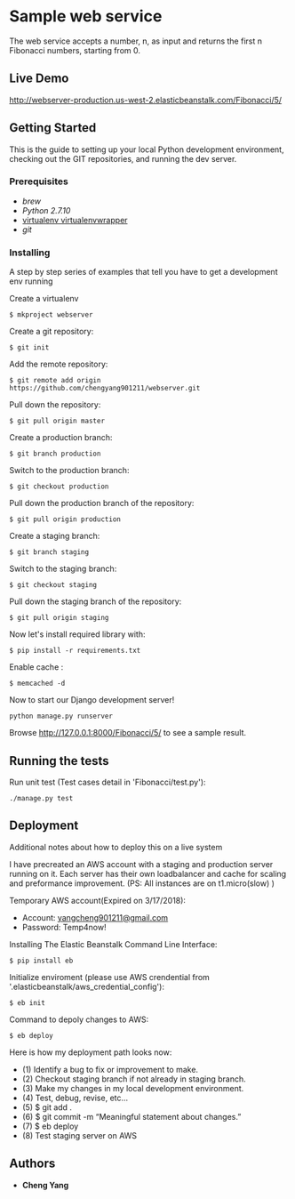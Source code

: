 # Sample web service

The web service accepts a number, n, as input and returns the first n Fibonacci numbers, starting from 0. 

## Live Demo
  http://webserver-production.us-west-2.elasticbeanstalk.com/Fibonacci/5/

## Getting Started

This is the guide to setting up your local Python development environment, checking out the GIT repositories, and running the dev server. 

### Prerequisites

* *brew*
* *Python 2.7.10*
* [virtualenv virtualenvwrapper](https://virtualenvwrapper.readthedocs.io/en/latest/install.html)
* *git*

### Installing

A step by step series of examples that tell you have to get a development env running

Create a virtualenv
```
$ mkproject webserver
```
Create a git repository: 
```
$ git init
```
Add the remote repository:
```
$ git remote add origin https://github.com/chengyang901211/webserver.git
```
Pull down the repository:
```
$ git pull origin master
```
Create a production branch: 
```
$ git branch production
```
Switch to the production branch: 
```
$ git checkout production
```
Pull down the production branch of the repository: 
```
$ git pull origin production
```
Create a staging branch: 
```
$ git branch staging
```
Switch to the staging branch: 
```
$ git checkout staging
```
Pull down the staging branch of the repository: 
```
$ git pull origin staging
```
Now let's install required library with: 
```
$ pip install -r requirements.txt
```
Enable cache :
```
$ memcached -d
```
Now to start our Django development server!
```
python manage.py runserver
``` 
Browse http://127.0.0.1:8000/Fibonacci/5/   to see a sample result.

## Running the tests

Run unit test (Test cases detail in 'Fibonacci/test.py'):

```
./manage.py test
```

## Deployment

Additional notes about how to deploy this on a live system

I have precreated an AWS account with a staging and production server running on it. Each server has their own loadbalancer and cache for scaling and preformance improvement. (PS: All instances are on t1.micro(slow) )

Temporary AWS account(Expired on 3/17/2018):
*  Account: yangcheng901211@gmail.com
*  Password: Temp4now!

Installing The Elastic Beanstalk Command Line Interface:
```
$ pip install eb
```
Initialize enviroment  (please use AWS crendential from '.elasticbeanstalk/aws_credential_config'):
```
$ eb init
```
Command to depoly changes to AWS:
```
$ eb deploy
```
Here is how my deployment path looks now:
*   (1) Identify a bug to fix or improvement to make.
*   (2) Checkout staging branch if not already in staging branch.
*   (3) Make my changes in my local development environment.
*   (4) Test, debug, revise, etc… 
*   (5) $ git add .
*   (6) $ git commit -m “Meaningful statement about changes.”
*   (7) $ eb deploy
*   (8) Test staging server on AWS


## Authors

* **Cheng Yang**
